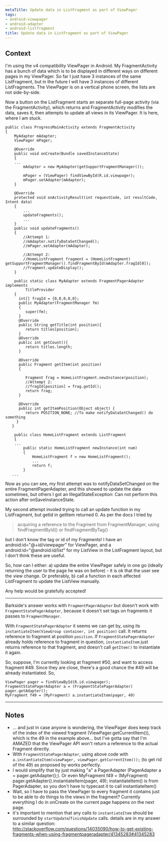 ```yaml
---
metaTitle: Update data in ListFragment as part of ViewPager
tags:
- android-viewpager
- android-adapter
- android-listfragment
title: Update data in ListFragment as part of ViewPager
---
```


## Context

I'm using the v4 compatibility ViewPager in Android. My FragmentActivity has a bunch of data which is to be displayed in different ways on different pages in my ViewPager. So far I just have 3 instances of the same ListFragment, but in the future I will have 3 instances of different ListFragments. The ViewPager is on a vertical phone screen, the lists are not side-by-side.


Now a button on the ListFragment starts an separate full-page activity (via the FragmentActivity), which returns and FragmentActivity modifies the data, saves it, then attempts to update all views in its ViewPager. It is here, where I am stuck.



```
public class ProgressMainActivity extends FragmentActivity
{
    MyAdapter mAdapter;
    ViewPager mPager;

    @Override
    public void onCreate(Bundle savedInstanceState)
    {
    ...
        mAdapter = new MyAdapter(getSupportFragmentManager());

        mPager = (ViewPager) findViewById(R.id.viewpager);
        mPager.setAdapter(mAdapter);
    }

    @Override
    protected void onActivityResult(int requestCode, int resultCode, Intent data)
    {
        ...
        updateFragments();
        ...
    }
    public void updateFragments()
    {
        //Attempt 1:
        //mAdapter.notifyDataSetChanged();
        //mPager.setAdapter(mAdapter);

        //Attempt 2:
        //HomeListFragment fragment = (HomeListFragment) getSupportFragmentManager().findFragmentById(mAdapter.fragId[0]);
        //fragment.updateDisplay();
    }

    public static class MyAdapter extends FragmentPagerAdapter implements
         TitleProvider
    {
      int[] fragId = {0,0,0,0,0};
      public MyAdapter(FragmentManager fm)
      {
         super(fm);
      }
      @Override
      public String getTitle(int position){
         return titles[position];
      }
      @Override
      public int getCount(){
         return titles.length;
      }

      @Override
      public Fragment getItem(int position)
      {

         Fragment frag = HomeListFragment.newInstance(position);
         //Attempt 2:
         //fragId[position] = frag.getId();
         return frag;
      }

      @Override
      public int getItemPosition(Object object) {
         return POSITION_NONE; //To make notifyDataSetChanged() do something
     }
   }

    public class HomeListFragment extends ListFragment
    {
    ...
        public static HomeListFragment newInstance(int num)
        {
            HomeListFragment f = new HomeListFragment();
            ...
            return f;
        }
   ...

```

Now as you can see, my first attempt was to notifyDataSetChanged on the entire FragmentPagerAdapter, and this showed to update the data sometimes, but others I got an IllegalStateException: Can not perform this action after onSaveInstanceState. 


My second attempt involed trying to call an update function in my ListFragment, but getId in getItem returned 0. As per the docs I tried by 



> 
> acquiring a reference to the Fragment from FragmentManager, using
>  findFragmentById() or findFragmentByTag()
> 
> 
> 


but I don't know the tag or id of my Fragments! I have an android:id="@+id/viewpager" for ViewPager, and a android:id="@android:id/list" for my ListView in the ListFragment layout, but I don't think these are useful.


So, how can I either:
a) update the entire ViewPager safely in one go (ideally returning the user to the page he was on before) - it is ok that the user see the view change.
Or preferably,
b) call a function in each affected ListFragment to update the ListView manually.


Any help would be gratefully accepted!



---

Barkside's answer works with `FragmentPagerAdapter` but doesn't work with `FragmentStatePagerAdapter`, because it doesn't set tags on fragments it passes to `FragmentManager`.


With `FragmentStatePagerAdapter` it seems we can get by, using its `instantiateItem(ViewGroup container, int position)` call. It returns reference to fragment at position `position`. If `FragmentStatePagerAdapter` already holds reference to fragment in question, `instantiateItem` just returns reference to that fragment, and doesn't call `getItem()` to instantiate it again.


So, suppose, I'm currently looking at fragment #50, and want to access fragment #49. Since they are close, there's a good chance the #49 will be already instantiated. So, 



```
ViewPager pager = findViewById(R.id.viewpager);
FragmentStatePagerAdapter a = (FragmentStatePagerAdapter) pager.getAdapter();
MyFragment f49 = (MyFragment) a.instantiateItem(pager, 49)

```


---

## Notes

- ... and just in case anyone is wondering, the ViewPager does keep track of the index of the viewed fragment (ViewPager.getCurrentItem()), which is the 49 in the example above... but I've gotta say that I'm AMAZED that the ViewPager API won't return a reference to the actual Fragment directly.
- With `FragmentStatePagerAdapter`, using above code with `a.instantiateItem(viewPager, viewPager.getCurrentItem());` (to get rid of the 49) as proposed by  works perfectly.
- I would simplify that by just making "a" a PagerAdapter (PagerAdapter a = pager.getAdapter();). Or even MyFragment f49 = (MyFragment) pager.getAdapter().instantiateItem(pager, 49); instantiateItem() is from PagerAdapter, so you don't have to typecast it to call instantiateItem()
- Wait, so I have to pass the ViewPager to every fragment it contains just to be able to do things to the views in the fragment? Currently everything I do in onCreate on the current page happens on the next page.
- it's important to mention that any calls to `instantiateItem` should be surrounded by `startUpdate`/`finishUpdate` calls. details are in my answer to a similar question: http://stackoverflow.com/questions/14035090/how-to-get-existing-fragments-when-using-fragmentpageradapter/41345283#41345283
